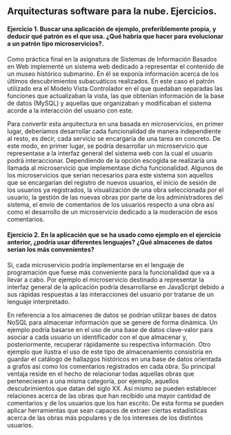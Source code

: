 ## Arquitecturas software para la nube. Ejercicios.#### Ejercicio 1. Buscar una aplicación de ejemplo, preferiblemente propia, y deducir qué patrón es el que usa. ¿Qué habría que hacer para evolucionar a un patrón tipo microservicios?.Como práctica final en la asignatura de Sistemas de Información Basados en Web implementé un sistema web dedicado a representar el contenido de un museo histórico submarino. En él se exponía información acerca de los últimos descubrimientos subacuáticos realizados. En este caso el patrón utilizado era el Modelo Vista Controlador en el que quedaban separadas las funciones que actualizaban la vista, las que obtenían información de la base de datos (MySQL) y aquellas que organizaban y modificaban el sistema acorde a la interacción del usuario con este.Para convertir esta arquitectura en una basada en microservicios, en primer lugar, deberíamos desarrollar cada funcionalidad de manera independiente al resto, es decir, cada servicio se encargaría de una tarea en concreto. De este modo, en primer lugar, se podría desarrollar un microservicio que representase a la interfaz general del sistema web con la cual el usuario podrá interaccionar. Dependiendo de la opción escogida se realizaría una llamada al microservicio que implementase dicha funcionalidad. Algunos de los microservicios que serían necesarios para este sistema son aquellos que se encargarían del registro de nuevos usuarios, el inicio de sesión de los usuarios ya registrados, la visualización de una obra seleccionada por el usuario, la gestión de las nuevas obras por parte de los administradores del sistema, el envío de comentarios de los usuarios respecto a una obra así como el desarrollo de un microservicio dedicado a la moderación de esos comentarios. #### Ejercicio 2. En la aplicación que se ha usado como ejemplo en el ejercicio anterior, ¿podría usar diferentes lenguajes? ¿Qué almacenes de datos serían los más convenientes?Sí, cada microservicio podría implementarse en el lenguaje de programación que fuese más conveniente para la funcionalidad que va a llevar a cabo. Por ejemplo el microservicio destinado a representar la interfaz general de la aplicación podría desarrollarse en JavaScript debido a sus rápidas respuestas a las interacciones del usuario por tratarse de un lenguaje interpretado.En referencia a los almacenes de datos se podrían utilizar bases de datos NoSQL para almacenar información que se genere de forma dinámica. Un ejemplo podría basarse en el uso de una base de datos clave-valor para asociar a cada usuario un identificador con el que almacenar y, posteriormente, recuperar rápidamente su respectiva información. Otro ejemplo que ilustra el uso de este tipo de almacenamiento consistiría en guardar el catálogo de hallazgos históricos en una base de datos orientada a grafos así como los comentarios registrados en cada obra. Su principal ventaja reside en el hecho de relacionar todas aquellas obras que perteneciesen a una misma categoría, por ejemplo, aquellos descubrimientos que datan del siglo XX. Así mismo se pueden establecer relaciones acerca de las obras que han recibido una mayor cantidad de comentarios y de los usuarios que los han escrito. De esta forma se pueden aplicar herramientas que sean capaces de extraer ciertas estadísticas acerca de las obras más populares y de los intereses de los distintos usuarios.